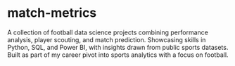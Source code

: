 # match-metrics
A collection of football data science projects combining performance analysis, player scouting, and match prediction. Showcasing skills in Python, SQL, and Power BI, with insights drawn from public sports datasets. Built as part of my career pivot into sports analytics with a focus on football.
